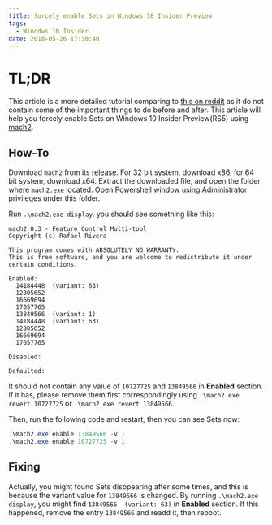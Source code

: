 ```yaml
---
title: forcely enable Sets in Windows 10 Insider Preview
tags:
  - Winodws 10 Insider
date: 2018-05-26 17:30:40
---
```



# TL;DR

This article is a more detailed tutorial comparing to [this on reddit](https://www.reddit.com/r/Windows10/comments/8cv9sr/guide_a_foolproof_complete_guide_to_enabling_sets/) as it do not contain some of the important things to do before and after. This article will help you forcely enable Sets on Windows 10 Insider Preview(RS5) using [mach2](https://github.com/riverar/mach2).

<!--more-->

## How-To

Download `mach2` from its [release](https://github.com/riverar/mach2/releases). For 32 bit system, download x86, for 64 bit system, download x64. Extract the downloaded file, and open the folder where `mach2.exe` located. Open Powershell window using Administrator privileges under this folder.

Run `.\mach2.exe display`. you should see something like this:

```
mach2 0.3 - Feature Control Multi-tool
Copyright (c) Rafael Rivera

This program comes with ABSOLUTELY NO WARRANTY.
This is free software, and you are welcome to redistribute it under certain conditions.

Enabled:
  14184448  (variant: 63)
  12805652
  16669694
  17057765
  13849566  (variant: 1)
  14184448  (variant: 63)
  12805652
  16669694
  17057765

Disabled:

Defaulted:
```

It should not contain any value of `10727725` and `13849566` in **Enabled** section. If it has, please remove them first correspondingly using `.\mach2.exe revert 10727725` or `.\mach2.exe revert 13849566`.

Then, run the following code and restart, then you can see Sets now:

```powershell
.\mach2.exe enable 13849566 -v 1
.\mach2.exe enable 10727725 -v 1
```
## Fixing

Actually, you might found Sets disppearing after some times, and this is because the variant value for `13849566` is changed. By running `.\mach2.exe display`, you might find `13849566  (variant: 63)` in **Enabled** section. If this happened, remove the entry `13849566` and readd it, then reboot. 